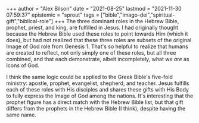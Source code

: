 +++
author = "Alex Bilson"
date = "2021-08-25"
lastmod = "2021-11-30 07:59:37"
epistemic = "sprout"
tags = ["bible","imago-dei","spiritual-gift","biblical-role"]
+++
The three dominant roles in the Hebrew Bible, prophet, priest, and king, are fulfilled in Jesus. I had originally thought because the Hebrew Bible used these roles to point towards Him (which it does), but had not realized that these three roles are subsets of the original Image of God role from Genesis 1. That's so helpful to realize that humans are created to reflect, not only simply one of these roles, but all three combined, and that each demonstrate, albeit incompletely, what we _are_ as Icons of God.

I think the same logic could be applied to the Greek Bible's five-fold ministry: apostle, prophet, evangelist, shepherd, and teacher. Jesus fulfills each of these roles with His disciples and shares these gifts with His Body to fully express the Image of God among the nations. It's interesting that the prophet figure has a direct match with the Hebrew Bible list, but that gift differs from the prophets in the Hebrew Bible (I think), despite having the same name.
